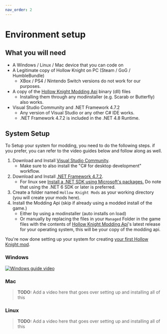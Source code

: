```yaml
---
nav_order: 2
---
```

# Environment setup  

## What you will need

- A Windows / Linux / Mac device that you can code on
- A Legitimate copy of Hollow Knight on PC (Steam / GoG / HumbleBundle)
  - XBox / PS4 / Nintendo Switch versions do not work for our purposes.
- A copy of the [Hollow Knight Modding Api](https://github.com/hk-modding/api) binary (dll) files
  - Installing them through any modinstaller (e.g. Scarab or Butterfly) also works.
- Visual Studio Community and .NET Framework 4.7.2
  - Any version of Visual Studio or any other C# IDE works.
  - .NET Framework 4.7.2 is included in the .NET 4.8 Runtime.

## System Setup

To Setup your system for modding, you need to do the following steps. if you prefer, you can refer to the video guides below and follow along as well.

1. Download and Install [Visual Studio Community](https://visualstudio.microsoft.com/vs/community/).
    - Make sure to also install the "C# for desktop development" workflow.
2. Download and Install [.NET Framework 4.7.2](https://dotnet.microsoft.com/en-us/download/dotnet-framework/net472).
    - For linux see [Install a .NET SDK using Microsoft's packages.](https://docs.microsoft.com/en-us/dotnet/core/install/linux) 
      Do note that using the .NET 6 SDK or later is preferred.
3. Create a folder named `Hollow Knight Mods` as your working directory (you will create your mods here).
4. Install the Modding Api (skip if already using a modded install of the game.)
    - Either by using a modinstaller (auto installs on load)
    - Or manually by replacing the files in your `Managed` Folder in the game files with the contents of [Hollow Knight Modding Api](https://github.com/hk-modding/api/releases)'s latest release for your operating system, this will be your copy of the modding api.

You're now done setting up your system for creating [your first Hollow Knight mod](/your-first-mod.md).

### Windows

[![Windows guide video](/ModdingDocs/Images/step1guidewin.jpg)](https://www.youtube.com/watch?v=qT9a0k0fqqM)

### Mac

> **TODO:** Add a video here that goes over setting up and installing all of this

### Linux


> **TODO:** Add a video here that goes over setting up and installing all of this
